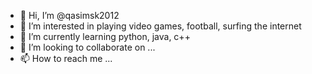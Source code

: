 - 👋 Hi, I’m @qasimsk2012
- 👀 I’m interested in playing video games, football, surfing the internet
- 🌱 I’m currently learning python, java, c++
- 💞️ I’m looking to collaborate on ...
- 📫 How to reach me ...

<!---
qasimsk2012/qasimsk2012 is a ✨ special ✨ repository because its `README.md` (this file) appears on your GitHub profile.
You can click the Preview link to take a look at your changes.
--->
